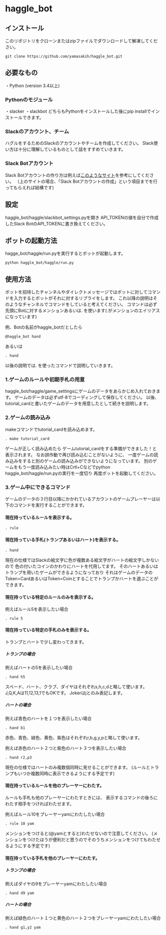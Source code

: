 # haggle_bot

## インストール
このリポジトリをクローンまたはzipファイルでダウンロードして解凍してください。

```
git clone https://github.com/yamasakih/haggle_bot.git
```

## 必要なもの
・Python (version 3.4以上)
### Pythonのモジュール
・slacker
・slackbot
どちらもPythonをインストールした後にpip installでインストールできます。
### Slackのアカウント、チーム
ハグルをするためのSlackのアカウントやチームを作成してください。
Slack使い方は十分に理解しているものとして話をすすめていきます。

### Slack Botアカウント
Slack Botアカウントの作り方は例えば[このようなサイト](http://blog.bitmeister.jp/?p=389)を参考にしてください。
（上のサイトの場合、「Slack Botアカウントの作成」という項目までを行ってもらえれば結構です)

## 設定
haggle_bot/haggle/slackbot_settings.pyを開き
API_TOKENの値を自分で作成したSlack BotのAPI_TOKENに書き換えてください。

## ボットの起動方法
hagge_bot/haggle/run.pyを実行するとボットが起動します。

```
python haggle_bot/haggle/run.py
```

## 使用方法
ボットを招待したチャンネルやダイレクトメッセージではボットに対してコマンドを入力するとボットがそれに対するリプライをします。
これ以降の説明はそのようなチャンネルでコマンドをしていると考えてください。
コマンドは必ず先頭にBotに対するメンションあるいは. を使います(.がメンションのエイリアスになっています)

例、Botの名前がhaggle_botだとしたら
```
@haggle_bot hand
```
あるいは
```
. hand
```

以後の説明では. を使ったコマンドで説明していきます。

### 1.ゲームのルールや初期手札の用意
haggle_bot/haggle/game_settingsにゲームのデータをあらかじめ入れておきます。
ゲームのデータは必ずutf-8でコーディングして保存してください。
以後、tutorial_cardと書いたゲームのデータを用意したとして続きを説明します。

### 2.ゲームの読み込み
makeコマンドでtutorial_cardを読み込めます。

```
. make tutorial_card
```

ゲームが正しく読み込めたら
ゲームtutorial_cardをする準備ができました！と表示されます。
なお誤作動で再び読み込むことがないように、
一度ゲームの読み込みをすると別のゲームの読み込みができないようになっています。
別のゲームをもう一度読み込みたい時はCrtl+Cなどでpython haggle_bot/haggle/run.pyの実行を一度切り
再度ボットを起動してください。

### 3.ゲーム中にできるコマンド
ゲームのデータの３行目以降にかかれているアカウントのゲームプレーヤーは以下のコマンドを実行することができます。

#### 現在持っているルールを表示する。
```
. rule
```

#### 現在持っている手札(トランプあるいはハート)を表示する。
```
. hand
```

現在の仕様ではSlackの絵文字に色が複数ある絵文字がハートの絵文字しかないので
色の付いたコインのかわりにハートを代用してます。
そのハートあるいはトランプを用いたゲームができるようになっており
それはゲームのデータのToken=CardあるいはToken=Coinとすることでトランプかハートを選ぶことができます。


#### 現在持っている特定のルールのみを表示する。
例えばルール5を表示したい場合
```
. rule 5
```

#### 現在持っている特定の手札のみを表示する。
トランプとハートで少し変わってきます。
##### トランプの場合
例えばハートの5を表示したい場合
```
. hand h5
```
スペード、ハート、クラブ、ダイヤはそれぞれs,h,c,dと略して使います。
J,Q,K,Aは11,12,13,1でもOKです。
Jokerはjとのみ表記します。


##### ハートの場合
例えば青色のハートを１つを表示したい場合
```
. hand b1
```
赤色、青色、緑色、黄色、紫色はそれぞれr,b,g,y,pと略して使います。

例えば赤色のハート２つと紫色のハート３つを表示したい場合
```
. hand r2,p3
```
現在の仕様ではハートのみ複数個同時に見せることができます。
(ルールとトランプもいつか複数同時に表示できるようにする予定です)


#### 現在持っているルールを他のプレーヤーにわたす。
ルールも手札も他のプレーヤーにわたすときには、
表示するコマンドの後ろにわたす相手をつければわたせます。

例えばルール10をプレーヤーyamにわたしたい場合
```
. rule 10 yam
```
メンションをつけると(@yamとすると)わたせないので注意してください。
(メンションをつけたほうが便利だと思うのでそのうちメンションをつけてもわたせるようにする予定です)


#### 現在持っている手札を他のプレーヤーにわたす。
##### トランプの場合
例えばダイヤの9をプレーヤーyamにわたしたい場合
```
. hand d9 yam
```

##### ハートの場合
例えば緑色のハート１つと黄色のハート２つをプレーヤーyamにわたしたい場合
```
. hand g1,y2 yam
```
